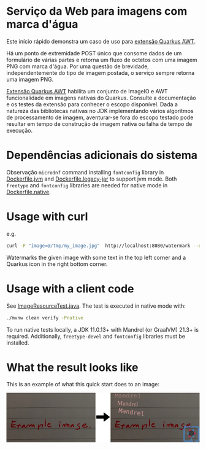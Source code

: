 # Serviço da Web para imagens com marca d'água

Este início rápido demonstra um caso de uso para [extensão Quarkus AWT](https://github.com/quarkusio/quarkus/tree/main/extensions/awt).

Há um ponto de extremidade POST único que consome dados de um formulário de várias partes e retorna um fluxo de octetos com uma imagem PNG com marca d'água.
Por uma questão de brevidade, independentemente do tipo de imagem postada, o serviço sempre retorna uma imagem PNG.

[Extensão Quarkus AWT](https://github.com/quarkusio/quarkus/tree/main/extensions/awt) habilita um conjunto de ImageIO e AWT
funcionalidade em imagens nativas do Quarkus. Consulte a documentação e os testes da extensão para conhecer o escopo disponível.
Dada a natureza das bibliotecas nativas no JDK implementando vários algoritmos de processamento de imagem,
aventurar-se fora do escopo testado pode resultar em tempo de construção de imagem nativa ou falha de tempo de execução.

# Dependências adicionais do sistema
Observação `microdnf` command installing `fontconfig` library in [Dockerfile.jvm](./src/main/docker/Dockerfile.jvm)
and [Dockerfile.legacy-jar](./src/main/docker/Dockerfile.legacy-jar) to support jvm mode. 
Both `freetype` and `fontconfig` libraries are needed for native mode in [Dockerfile.native](./src/main/docker/Dockerfile.native).

# Usage with curl

e.g.

```bash
curl -F "image=@/tmp/my_image.jpg"  http://localhost:8080/watermark --output /tmp/result.png
```
Watermarks the given image with some text in the top left corner and a Quarkus icon in the right bottom corner.

# Usage with a client code

See [ImageResourceTest.java](./src/test/java/org/acme/awt/rest/ImageResourceTest.java). The test is executed
in native mode with:

```bash
./mvnw clean verify -Pnative
```
To run native tests locally, a JDK 11.0.13+ with Mandrel (or GraalVM) 21.3+ is required.
Additionally, `freetype-devel` and `fontconfig` libraries must be installed. 

# What the result looks like

This is an example of what this quick start does to an image:

![Alt text](./doc/example.png)
